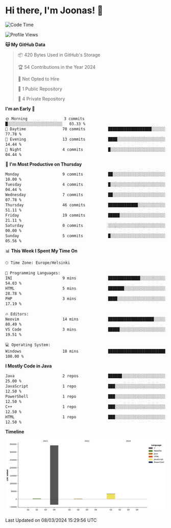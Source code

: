<!--<a href="https://github.com/anuraghazra/github-readme-stats">
  <img align="center" height=200 src="https://readme-stats-git-main-joonas45s-projects.vercel.app/api?username=Joonas45&hide=stars&show_icons=true&theme=monokai" />
</a>
<a href="">
  <img align="center" width=300 src="https://readme-stats-git-main-joonas45s-projects.vercel.app/api/top-langs?username=Joonas45&theme=monokai&layout=compact" />
</a>-->
<!--
<a href="">
  <img align="center" height=125 width=600 src="https://readme-stats-git-main-joonas45s-projects.vercel.app/api/wakatime?username=Joonas45&theme=monokai&layout=compact" />
</a>
-->

# Hi there, I'm Joonas! :wave:


<!--START_SECTION:waka-->
![Code Time](http://img.shields.io/badge/Code%20Time-60%20hrs%2021%20mins-blue)

![Profile Views](http://img.shields.io/badge/Profile%20Views-0-blue)

**🐱 My GitHub Data** 

> 📦 420 Bytes Used in GitHub's Storage 
 > 
> 🏆 54 Contributions in the Year 2024
 > 
> 🚫 Not Opted to Hire
 > 
> 📜 1 Public Repository 
 > 
> 🔑 4 Private Repository 
 > 
**I'm an Early 🐤** 

```text
🌞 Morning                3 commits           █░░░░░░░░░░░░░░░░░░░░░░░░   03.33 % 
🌆 Daytime                70 commits          ███████████████████░░░░░░   77.78 % 
🌃 Evening                13 commits          ████░░░░░░░░░░░░░░░░░░░░░   14.44 % 
🌙 Night                  4 commits           █░░░░░░░░░░░░░░░░░░░░░░░░   04.44 % 
```
📅 **I'm Most Productive on Thursday** 

```text
Monday                   9 commits           ██░░░░░░░░░░░░░░░░░░░░░░░   10.00 % 
Tuesday                  4 commits           █░░░░░░░░░░░░░░░░░░░░░░░░   04.44 % 
Wednesday                7 commits           ██░░░░░░░░░░░░░░░░░░░░░░░   07.78 % 
Thursday                 46 commits          █████████████░░░░░░░░░░░░   51.11 % 
Friday                   19 commits          █████░░░░░░░░░░░░░░░░░░░░   21.11 % 
Saturday                 0 commits           ░░░░░░░░░░░░░░░░░░░░░░░░░   00.00 % 
Sunday                   5 commits           █░░░░░░░░░░░░░░░░░░░░░░░░   05.56 % 
```


📊 **This Week I Spent My Time On** 

```text
🕑︎ Time Zone: Europe/Helsinki

💬 Programming Languages: 
INI                      9 mins              ██████████████░░░░░░░░░░░   54.03 % 
HTML                     5 mins              ███████░░░░░░░░░░░░░░░░░░   28.78 % 
PHP                      3 mins              ████░░░░░░░░░░░░░░░░░░░░░   17.19 % 

🔥 Editors: 
Neovim                   14 mins             ████████████████████░░░░░   80.49 % 
VS Code                  3 mins              █████░░░░░░░░░░░░░░░░░░░░   19.51 % 

💻 Operating System: 
Windows                  18 mins             █████████████████████████   100.00 % 
```

**I Mostly Code in Java** 

```text
Java                     2 repos             ██████░░░░░░░░░░░░░░░░░░░   25.00 % 
JavaScript               1 repo              ███░░░░░░░░░░░░░░░░░░░░░░   12.50 % 
PowerShell               1 repo              ███░░░░░░░░░░░░░░░░░░░░░░   12.50 % 
C++                      1 repo              ███░░░░░░░░░░░░░░░░░░░░░░   12.50 % 
HTML                     1 repo              ███░░░░░░░░░░░░░░░░░░░░░░   12.50 % 
```



**Timeline**

![Lines of Code chart](https://raw.githubusercontent.com/Joonas45/Joonas45/main/assets/bar_graph.png)


 Last Updated on 08/03/2024 15:29:56 UTC
<!--END_SECTION:waka-->

